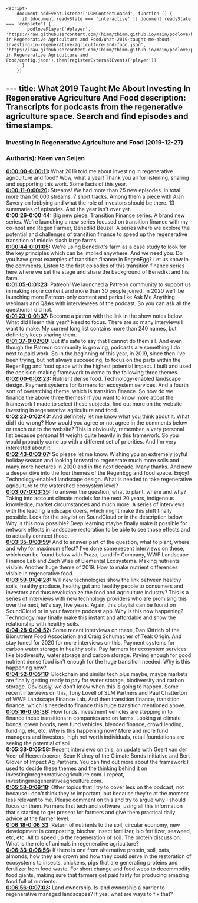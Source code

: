 <script src="https://cdn.podlove.org/web-player/embed.js"></script>
    <script>
        document.addEventListener('DOMContentLoaded', function () {
          if (document.readyState === 'interactive' || document.readyState === 'complete') {
            podlovePlayer('#player', 'https://raw.githubusercontent.com/Thimm/thimm.github.io/main/podlove/https://raw.githubusercontent.com/Thimm/thimm.github.io/main/podlove/podlove/Investing in Regenerative Agriculture and Food/What-2019-taught-me-about-investing-in-regenerative-agriculture-and-food.json', 'https://raw.githubusercontent.com/Thimm/thimm.github.io/main/podlove/podlove/Investing in Regenerative Agriculture and Food/config.json').then(registerExternalEvents('player'))
          }
        })
  </script>---
title: What 2019 Taught Me About Investing In Regenerative Agriculture And Food
description: Transcripts for podcasts from the regenerative agriculture space. Search and find episodes and timestamps.
---

### Investing in Regenerative Agriculture and Food  (2019-12-27)  
### Author(s): Koen van Seijen  

**[0:00:00-0:00:11](https://investinginregenerativeagriculture.com/2020/01/10/what-we-learn-in-2019-about-investing-in-regenerative-agriculture-and-food/#t=0:00:00):**  What 2019 told me about investing in regenerative agriculture and food?  Wow, what a year! Thank you all for listening, sharing and supporting this work.  Some facts of this year.  
**[0:00:11-0:00:26](https://investinginregenerativeagriculture.com/2020/01/10/what-we-learn-in-2019-about-investing-in-regenerative-agriculture-and-food/#t=0:00:11):**  Streams! We had more than 25 new episodes. In total more than 50,000 streams.  7 short tracks. Among them a piece with Alan Savery on lobbying and what the role of investors should be there.  13 summaries of episodes. And the year isn't over yet.  
**[0:00:26-0:00:44](https://investinginregenerativeagriculture.com/2020/01/10/what-we-learn-in-2019-about-investing-in-regenerative-agriculture-and-food/#t=0:00:26):**  Big new piece. Transition Finance series. A brand new series.  We're launching a new series focused on transition finance with my co-host and Regen Farmer, Benedikt Beuzel.  A series where we explore the potential and challenges of transition finance to speed up the regenerative transition of middle slash large farms.  
**[0:00:44-0:01:05](https://investinginregenerativeagriculture.com/2020/01/10/what-we-learn-in-2019-about-investing-in-regenerative-agriculture-and-food/#t=0:00:44):**  We're using Benedikt's farm as a case study to look for the key principles which can be implied anywhere.  And we need you. Do you have great examples of transition finance in RegenEgg? Let us know in the comments.  Listen to the first episodes of this transition finance series here where we set the stage and share the background of Benedikt and his farm.  
**[0:01:05-0:01:23](https://investinginregenerativeagriculture.com/2020/01/10/what-we-learn-in-2019-about-investing-in-regenerative-agriculture-and-food/#t=0:01:05):**  Patreon! We launched a Patreon community to support us in making more content and more than 30 people joined.  In 2020 we'll be launching more Patreon-only content and perks like Ask Me Anything webinars and Q&As with interviewees of the podcast.  So you can ask all the questions I did not.  
**[0:01:23-0:01:37](https://investinginregenerativeagriculture.com/2020/01/10/what-we-learn-in-2019-about-investing-in-regenerative-agriculture-and-food/#t=0:01:23):**  Become a patron with the link in the show notes below.  What did I learn this year? Need to focus. There are so many interviews I want to make.  My current long list contains more than 240 names, but definitely keep sharing them.  
**[0:01:37-0:02:00](https://investinginregenerativeagriculture.com/2020/01/10/what-we-learn-in-2019-about-investing-in-regenerative-agriculture-and-food/#t=0:01:37):**  But it's safe to say that I cannot do them all. And even though the Patreon community is growing, podcasts are something I do next to paid work.  So in the beginning of this year, in 2019, since then I've been trying, but not always succeeding, to focus on the parts within the RegenEgg and food space with the highest potential impact.  I built and used the decision-making framework to come to the following three themes.  
**[0:02:00-0:02:23](https://investinginregenerativeagriculture.com/2020/01/10/what-we-learn-in-2019-about-investing-in-regenerative-agriculture-and-food/#t=0:02:00):**  Nutrient dense food. Technology-enabled landscape design. Payment systems for farmers for ecosystem services.  And a fourth sort of overarching theme, which is transition finance. So how do we finance the above three themes?  If you want to know more about the framework I made to select these subjects, find out more on the website investing in regenerative agriculture and food.  
**[0:02:23-0:02:43](https://investinginregenerativeagriculture.com/2020/01/10/what-we-learn-in-2019-about-investing-in-regenerative-agriculture-and-food/#t=0:02:23):**  And definitely let me know what you think about it. What did I do wrong? How would you agree or not agree in the comments below or reach out to the website?  This is obviously, remember, a very personal list because personal fit weighs quite heavily in this framework.  So you would probably come up with a different set of priorities. And I'm very interested about it.  
**[0:02:43-0:03:07](https://investinginregenerativeagriculture.com/2020/01/10/what-we-learn-in-2019-about-investing-in-regenerative-agriculture-and-food/#t=0:02:43):**  So please let me know. Wishing you an extremely joyful holiday season and looking forward to regenerate much more soils and many more hectares in 2020 and in the next decade. Many thanks.  And now a deeper dive into the four themes of the RegenEgg and food space. Enjoy!  Technology-enabled landscape design. What is needed to take regenerative agriculture to the watershed ecosystem level?  
**[0:03:07-0:03:35](https://investinginregenerativeagriculture.com/2020/01/10/what-we-learn-in-2019-about-investing-in-regenerative-agriculture-and-food/#t=0:03:07):**  To answer the question, what to plant, where and why? Taking into account climate models for the next 20 years, indigenous knowledge, market circumstances and much more.  A series of interviews with the leading landscape doers, which might make this shift finally possible.  Look for the playlist on SoundCloud or in the description below. Why is this now possible? Deep learning maybe finally make it possible for network effects in landscape restoration to be able to see those effects and to actually connect those.  
**[0:03:35-0:03:59](https://investinginregenerativeagriculture.com/2020/01/10/what-we-learn-in-2019-about-investing-in-regenerative-agriculture-and-food/#t=0:03:35):**  And to answer part of the question, what to plant, where and why for maximum effect?  I've done some recent interviews on these, which can be found below with Praza, Landlife Company, WWF Landscape Finance Lab and Zach Wise of Elemental Ecosystems.  Making nutrients visible. Another huge theme of 2019. How to make nutrient differences visible in regenerative food.  
**[0:03:59-0:04:28](https://investinginregenerativeagriculture.com/2020/01/10/what-we-learn-in-2019-about-investing-in-regenerative-agriculture-and-food/#t=0:03:59):**  Will new technologies show the link between healthy soils, healthy produce, healthy gut and healthy people to consumers and investors and thus revolutionize the food and agriculture industry?  This is a series of interviews with new technology providers who are promising this over the next, let's say, five years.  Again, this playlist can be found on SoundCloud or in your favorite podcast app. Why is this now happening? Technology may finally make this instant and affordable and show the relationship with healthy soils.  
**[0:04:28-0:04:52](https://investinginregenerativeagriculture.com/2020/01/10/what-we-learn-in-2019-about-investing-in-regenerative-agriculture-and-food/#t=0:04:28):**  Some recent interviews on these, Dan Kittrich of the Bionutrient Food Association and Craig Schumacher of Teak Origin. And stay tuned for 2020 for more interviews on this.  Payment systems for carbon water storage in healthy soils. Pay farmers for ecosystem services like biodiversity, water storage and carbon storage.  Paying enough for good nutrient dense food isn't enough for the huge transition needed. Why is this happening now?  
**[0:04:52-0:05:16](https://investinginregenerativeagriculture.com/2020/01/10/what-we-learn-in-2019-about-investing-in-regenerative-agriculture-and-food/#t=0:04:52):**  Blockchain and similar tech plus maybe, maybe markets are finally getting ready to pay for water storage, biodiversity and carbon storage.  Obviously, we don't know when this is going to happen. Some recent interviews on this, Tony Lovell of SLM Partners and Paul Chatterton of WWF Landscape Finance Lab.  And then transition finance, transition finance, which is needed to finance this huge transition mentioned above.  
**[0:05:16-0:05:38](https://investinginregenerativeagriculture.com/2020/01/10/what-we-learn-in-2019-about-investing-in-regenerative-agriculture-and-food/#t=0:05:16):**  How funds, investment vehicles are stepping in to finance these transitions in companies and on farms.  Looking at climate bonds, green bonds, new fund vehicles, blended finance, crowd lending, funding, etc, etc.  Why is this happening now? More and more fund managers and investors, high net worth individuals, retail foundations are seeing the potential of soil.  
**[0:05:38-0:05:58](https://investinginregenerativeagriculture.com/2020/01/10/what-we-learn-in-2019-about-investing-in-regenerative-agriculture-and-food/#t=0:05:38):**  Recent interviews on this, an update with Geert van der Veer of Heerenboeren, Sean Kidney of the Climate Bonds Initiative and Bert Glover of Impact Ag Partners.  You can find out more about the framework I used to decide these themes and the thinking behind it on investinginregenerativeagriculture.com.  I repeat, investinginregenerativeagriculture.com.  
**[0:05:58-0:06:18](https://investinginregenerativeagriculture.com/2020/01/10/what-we-learn-in-2019-about-investing-in-regenerative-agriculture-and-food/#t=0:05:58):**  Other topics that I try to cover less on the podcast, not because I don't think they're important, but because they're at the moment less relevant to me.  Please comment on this and try to argue why I should focus on them.  Farmers first tech and software, using all this information that's starting to get present for farmers and give them practical daily advice at the farmer level.  
**[0:06:18-0:06:33](https://investinginregenerativeagriculture.com/2020/01/10/what-we-learn-in-2019-about-investing-in-regenerative-agriculture-and-food/#t=0:06:18):**  Return of nutrients to the soil, circular economy, new development in composting, biochar, insect fertilizer, bio fertilizer, seaweed, etc, etc.  All to speed up the regeneration of soil. The protein discussion.  What is the role of animals in regenerative agriculture?  
**[0:06:33-0:06:56](https://investinginregenerativeagriculture.com/2020/01/10/what-we-learn-in-2019-about-investing-in-regenerative-agriculture-and-food/#t=0:06:33):**  If there is one from alternative protein, soil, oats, almonds, how they are grown and how they could serve in the restoration of ecosystems to insects, chickens,  pigs that are generating proteins and fertilizer from food waste.  For short change and food webs to decommodify food giants, making sure that farmers get paid fairly for producing amazing food full of nutrients.  
**[0:06:56-0:07:03](https://investinginregenerativeagriculture.com/2020/01/10/what-we-learn-in-2019-about-investing-in-regenerative-agriculture-and-food/#t=0:06:56):**  Land ownership. Is land ownership a barrier to regenerative managed landscapes? If yes, what are ways to fix that?  